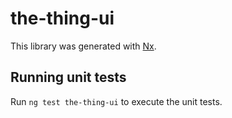 # the-thing-ui

This library was generated with [Nx](https://nx.dev).

## Running unit tests

Run `ng test the-thing-ui` to execute the unit tests.
